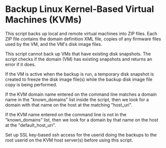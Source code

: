 # Backup Linux Kernel-Based Virtual Machines (KVMs)

This script backs up local and remote virtual machines into ZIP files.  Each
ZIP file contains the domain definition XML file, copies of any firmware
files used by the VM, and the VM's disk image files.

This script cannot back up VMs that have existing disk snapshots.  The 
script checks if the domain (VM) has existing snapshots and returns an error
if it does.

If the VM is active when the backup is run, a temporary disk snapshot is 
created to freeze the disk image file(s) while the backup disk image 
file copy is being performed.

If the KVM domain name entered on the command line matches a domain name in the
"known_domains" list inside the script, then we look for a domain with 
that name on the host at the matching "host_uri".

If the KVM name entered on the command line is not in the "known_domains"
list, then we look for a domain by that name on the host at the 
"default_host_uri".

Set up SSL key-based ssh access for the userid doing the backups to the
root userid on the KVM host server(s) before using this script.
